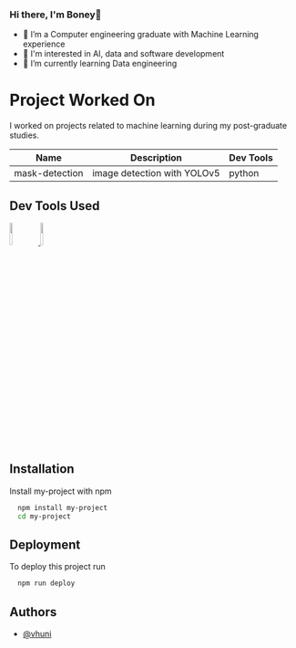 ### Hi there, I'm Boney👋

<!--
**vhuni/vhuni** is a ✨ _special_ ✨ repository because its `README.md` (this file) appears on your GitHub profile.

Here are some ideas to get you started:

- 🔭 I’m currently working on ...
- 🌱 I’m currently learning Data Engineering
- 👯 I’m looking to collaborate on ...
- 🤔 I’m looking for help with ...
- 💬 Ask me about ...
- 📫 How to reach me: ...
- 😄 Pronouns: ...
- ⚡ Fun fact: ...
-->


- 🌱 I’m a Computer engineering graduate with Machine Learning experience
- 🤔 I'm interested in AI, data and software development
- 🔭 I’m currently learning Data engineering 



# Project Worked On

I worked on projects related to machine learning during my post-graduate studies. 

| Name | Description | Dev Tools |
| ---- | ----------- | --------- |
| mask-detection | image detection with YOLOv5 | python |



<!-- ## Features

- Light/dark mode toggle
- Live previews
- Fullscreen mode
- Cross platform


## Demo

Insert gif or link to demo
-->

## Dev Tools Used

<div>
    <a href="https://code.visualstudio.com/docs">
        <img src="https://cdn.jsdelivr.net/gh/devicons/devicon/icons/vscode/vscode-original.svg" width="10%"/>
    </a>
    <a href="https://www.python.org/">
        <img src="https://cdn.jsdelivr.net/gh/devicons/devicon/icons/python/python-original.svg" width="10%"/>
    </a>
</div>  


## Installation

Install my-project with npm

```bash
  npm install my-project
  cd my-project
```
    
## Deployment

To deploy this project run

```bash
  npm run deploy
```


## Authors

- [@vhuni](https://www.github.com/vhuni)


